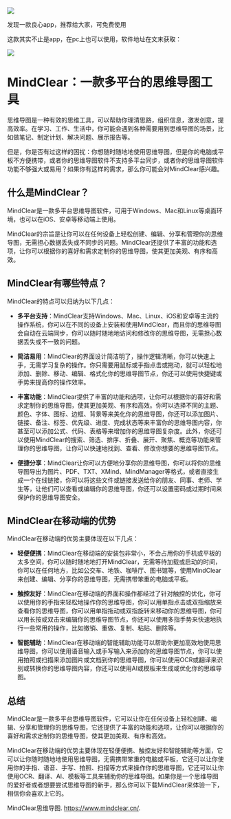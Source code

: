 <img src="/assets/image/240114-软件-mindclear-1.png" style="max-width: 70%; height: auto;">
<small></small>

发现一款良心app，推荐给大家，可免费使用

这款其实不止是app，在pc上也可以使用，软件地址在文末获取：

![](/assets/image/240114-软件-mindclear-1.png)


# MindClear：一款多平台的思维导图工具

思维导图是一种有效的思维工具，可以帮助你理清思路，组织信息，激发创意，提高效率。在学习、工作、生活中，你可能会遇到各种需要用到思维导图的场景，比如做笔记、制定计划、解决问题、展示报告等。

但是，你是否有过这样的困扰：你想随时随地地使用思维导图，但是你的电脑或平板不方便携带，或者你的思维导图软件不支持多平台同步，或者你的思维导图软件功能不够强大或易用？如果你有这样的需求，那么你可能会对MindClear感兴趣。

## 什么是MindClear？

MindClear是一款多平台思维导图软件，可用于Windows、Mac和Linux等桌面环境，也可以在iOS、安卓等移动端上使用。

MindClear的宗旨是让你可以在任何设备上轻松创建、编辑、分享和管理你的思维导图，无需担心数据丢失或不同步的问题。MindClear还提供了丰富的功能和选项，让你可以根据你的喜好和需求定制你的思维导图，使其更加美观、有序和高效。

## MindClear有哪些特点？

MindClear的特点可以归纳为以下几点：

- **多平台支持**：MindClear支持Windows、Mac、Linux、iOS和安卓等主流的操作系统，你可以在不同的设备上安装和使用MindClear，而且你的思维导图会自动在云端同步，你可以随时随地地访问和修改你的思维导图，无需担心数据丢失或不一致的问题。

- **简洁易用**：MindClear的界面设计简洁明了，操作逻辑清晰，你可以快速上手，无需学习复杂的操作。你只需要用鼠标或手指点击或拖动，就可以轻松地添加、删除、移动、编辑、格式化你的思维导图节点，你还可以使用快捷键或手势来提高你的操作效率。

- **丰富功能**：MindClear提供了丰富的功能和选项，让你可以根据你的喜好和需求定制你的思维导图，使其更加美观、有序和高效。你可以选择不同的主题、颜色、字体、图标、边框、背景等来美化你的思维导图，你还可以添加图片、链接、备注、标签、优先级、进度、完成状态等来丰富你的思维导图内容，你甚至可以添加公式、代码、表格等来增加你的思维导图复杂度。此外，你还可以使用MindClear的搜索、筛选、排序、折叠、展开、聚焦、概览等功能来管理你的思维导图，让你可以快速地找到、查看、修改你想要的思维导图节点。

- **便捷分享**：MindClear让你可以方便地分享你的思维导图，你可以将你的思维导图导出为图片、PDF、TXT、XMind、MindManager等格式，或者直接生成一个在线链接，你可以将这些文件或链接发送给你的朋友、同事、老师、学生等，让他们可以查看或编辑你的思维导图，你还可以设置密码或过期时间来保护你的思维导图安全。

## MindClear在移动端的优势

MindClear在移动端的优势主要体现在以下几点：

- **轻便便携**：MindClear在移动端的安装包非常小，不会占用你的手机或平板的太多空间，你可以随时随地地打开MindClear，无需等待加载或启动的时间，你可以在任何地方，比如公交车、地铁、咖啡厅、图书馆等，使用MindClear来创建、编辑、分享你的思维导图，无需携带笨重的电脑或平板。

- **触控友好**：MindClear在移动端的界面和操作都经过了针对触控的优化，你可以使用你的手指来轻松地操作你的思维导图，你可以用单指点击或双指缩放来查看你的思维导图，你可以用单指拖动或双指旋转来移动你的思维导图，你可以用长按或双击来编辑你的思维导图节点，你还可以使用多指手势来快速地执行一些常用的操作，比如撤销、重做、复制、粘贴、删除等。

- **智能辅助**：MindClear在移动端的智能辅助功能可以帮助你更加高效地使用思维导图，你可以使用语音输入或手写输入来添加你的思维导图节点，你可以使用拍照或扫描来添加图片或文档到你的思维导图，你可以使用OCR或翻译来识别或转换你的思维导图内容，你还可以使用AI或模板来生成或优化你的思维导图。

## 总结

MindClear是一款多平台思维导图软件，它可以让你在任何设备上轻松创建、编辑、分享和管理你的思维导图，它还提供了丰富的功能和选项，让你可以根据你的喜好和需求定制你的思维导图，使其更加美观、有序和高效。

MindClear在移动端的优势主要体现在轻便便携、触控友好和智能辅助等方面，它可以让你随时随地地使用思维导图，无需携带笨重的电脑或平板，它还可以让你使用你的手指、语音、手写、拍照、扫描等方式来操作你的思维导图，它还可以让你使用OCR、翻译、AI、模板等工具来辅助你的思维导图。如果你是一个思维导图的爱好者或者想要尝试思维导图的新手，那么你可以下载MindClear来体验一下，相信你会喜欢上它的。

MindClear思维导图. https://www.mindclear.cn/.
